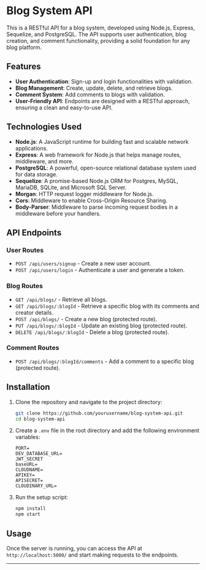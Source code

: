 # **Blog System API**

This is a RESTful API for a blog system, developed using Node.js, Express, Sequelize, and PostgreSQL. The API supports user authentication, blog creation, and comment functionality, providing a solid foundation for any blog platform.

## **Features**

- **User Authentication**: Sign-up and login functionalities with validation.
- **Blog Management**: Create, update, delete, and retrieve blogs.
- **Comment System**: Add comments to blogs with validation.
- **User-Friendly API**: Endpoints are designed with a RESTful approach, ensuring a clean and easy-to-use API.

## **Technologies Used**

- **Node.js**: A JavaScript runtime for building fast and scalable network applications.
- **Express**: A web framework for Node.js that helps manage routes, middleware, and more.
- **PostgreSQL**: A powerful, open-source relational database system used for data storage.
- **Sequelize**: A promise-based Node.js ORM for Postgres, MySQL, MariaDB, SQLite, and Microsoft SQL Server.
- **Morgan**: HTTP request logger middleware for Node.js.
- **Cors**: Middleware to enable Cross-Origin Resource Sharing.
- **Body-Parser**: Middleware to parse incoming request bodies in a middleware before your handlers.

## **API Endpoints**

### **User Routes**

- `POST /api/users/signup` - Create a new user account.
- `POST /api/users/login` - Authenticate a user and generate a token.

### **Blog Routes**

- `GET /api/blogs/` - Retrieve all blogs.
- `GET /api/blogs/:blogId` - Retrieve a specific blog with its comments and creator details.
- `POST /api/blogs/` - Create a new blog (protected route).
- `PUT /api/blogs/:blogId` - Update an existing blog (protected route).
- `DELETE /api/blogs/:blogId` - Delete a blog (protected route).

### **Comment Routes**

- `POST /api/blogs/:blogId/comments` - Add a comment to a specific blog (protected route).

## **Installation**

1. Clone the repository and navigate to the project directory:
    ```bash
    git clone https://github.com/yourusername/blog-system-api.git
    cd blog-system-api
    ```

2. Create a `.env` file in the root directory and add the following environment variables:
    ```env
    PORT=
    DEV_DATABASE_URL=
    JWT_SECRET
    baseURL=
    CLOUDNAME=
    APIKEY=
    APISECRET=
    CLOUDINARY_URL=
    ```

3. Run the setup script:
    ```bash
    npm install
    npm start
    ```

## **Usage**

Once the server is running, you can access the API at `http://localhost:5000/` and start making requests to the endpoints.

---


